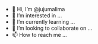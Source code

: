 - 👋 Hi, I’m @jujumalima
- 👀 I’m interested in ...
- 🌱 I’m currently learning ...
- 💞️ I’m looking to collaborate on ...
- 📫 How to reach me ...

<!---
jujumalima/jujumalima is a ✨ special ✨ repository because its `README.md` (this file) appears on your GitHub profile.
You can click the Preview link to take a look at your changes.
--->
